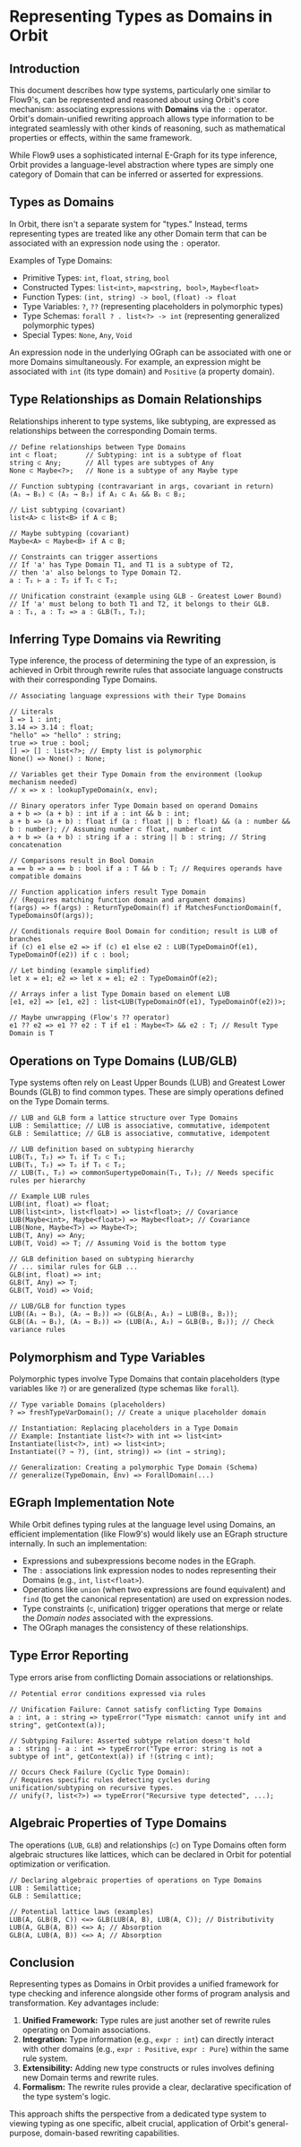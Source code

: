# Representing Types as Domains in Orbit

## Introduction

This document describes how type systems, particularly one similar to Flow9's, can be represented and reasoned about using Orbit's core mechanism: associating expressions with **Domains** via the `:` operator. Orbit's domain-unified rewriting approach allows type information to be integrated seamlessly with other kinds of reasoning, such as mathematical properties or effects, within the same framework.

While Flow9 uses a sophisticated internal E-Graph for its type inference, Orbit provides a language-level abstraction where types are simply one category of Domain that can be inferred or asserted for expressions.

## Types as Domains

In Orbit, there isn't a separate system for "types." Instead, terms representing types are treated like any other Domain term that can be associated with an expression node using the `:` operator.

Examples of Type Domains:
*   Primitive Types: `int`, `float`, `string`, `bool`
*   Constructed Types: `list<int>`, `map<string, bool>`, `Maybe<float>`
*   Function Types: `(int, string) -> bool`, `(float) -> float`
*   Type Variables: `?`, `??` (representing placeholders in polymorphic types)
*   Type Schemas: `forall ? . list<?> -> int` (representing generalized polymorphic types)
*   Special Types: `None`, `Any`, `Void`

An expression node in the underlying OGraph can be associated with one or more Domains simultaneously. For example, an expression might be associated with `int` (its type domain) and `Positive` (a property domain).

## Type Relationships as Domain Relationships

Relationships inherent to type systems, like subtyping, are expressed as relationships between the corresponding Domain terms.

```orbit
// Define relationships between Type Domains
int ⊂ float;       // Subtyping: int is a subtype of float
string ⊂ Any;      // All types are subtypes of Any
None ⊂ Maybe<?>;   // None is a subtype of any Maybe type

// Function subtyping (contravariant in args, covariant in return)
(A₁ → B₁) ⊂ (A₂ → B₂) if A₂ ⊂ A₁ && B₁ ⊂ B₂;

// List subtyping (covariant)
list<A> ⊂ list<B> if A ⊂ B;

// Maybe subtyping (covariant)
Maybe<A> ⊂ Maybe<B> if A ⊂ B;

// Constraints can trigger assertions
// If 'a' has Type Domain T1, and T1 is a subtype of T2,
// then 'a' also belongs to Type Domain T2.
a : T₁ ⊢ a : T₂ if T₁ ⊂ T₂;

// Unification constraint (example using GLB - Greatest Lower Bound)
// If 'a' must belong to both T1 and T2, it belongs to their GLB.
a : T₁, a : T₂ => a : GLB(T₁, T₂);

```

## Inferring Type Domains via Rewriting

Type inference, the process of determining the type of an expression, is achieved in Orbit through rewrite rules that associate language constructs with their corresponding Type Domains.

```orbit
// Associating language expressions with their Type Domains

// Literals
1 => 1 : int;
3.14 => 3.14 : float;
"hello" => "hello" : string;
true => true : bool;
[] => [] : list<?>; // Empty list is polymorphic
None() => None() : None;

// Variables get their Type Domain from the environment (lookup mechanism needed)
// x => x : lookupTypeDomain(x, env);

// Binary operators infer Type Domain based on operand Domains
a + b => (a + b) : int if a : int && b : int;
a + b => (a + b) : float if (a : float || b : float) && (a : number && b : number); // Assuming number ⊂ float, number ⊂ int
a + b => (a + b) : string if a : string || b : string; // String concatenation

// Comparisons result in Bool Domain
a == b => a == b : bool if a : T && b : T; // Requires operands have compatible domains

// Function application infers result Type Domain
// (Requires matching function domain and argument domains)
f(args) => f(args) : ReturnTypeDomain(f) if MatchesFunctionDomain(f, TypeDomainsOf(args));

// Conditionals require Bool Domain for condition; result is LUB of branches
if (c) e1 else e2 => if (c) e1 else e2 : LUB(TypeDomainOf(e1), TypeDomainOf(e2)) if c : bool;

// Let binding (example simplified)
let x = e1; e2 => let x = e1; e2 : TypeDomainOf(e2);

// Arrays infer a list Type Domain based on element LUB
[e1, e2] => [e1, e2] : list<LUB(TypeDomainOf(e1), TypeDomainOf(e2))>;

// Maybe unwrapping (Flow's ?? operator)
e1 ?? e2 => e1 ?? e2 : T if e1 : Maybe<T> && e2 : T; // Result Type Domain is T

```

## Operations on Type Domains (LUB/GLB)

Type systems often rely on Least Upper Bounds (LUB) and Greatest Lower Bounds (GLB) to find common types. These are simply operations defined on the Type Domain terms.

```orbit
// LUB and GLB form a lattice structure over Type Domains
LUB : Semilattice; // LUB is associative, commutative, idempotent
GLB : Semilattice; // GLB is associative, commutative, idempotent

// LUB definition based on subtyping hierarchy
LUB(T₁, T₂) => T₁ if T₂ ⊂ T₁;
LUB(T₁, T₂) => T₂ if T₁ ⊂ T₂;
// LUB(T₁, T₂) => commonSupertypeDomain(T₁, T₂); // Needs specific rules per hierarchy

// Example LUB rules
LUB(int, float) => float;
LUB(list<int>, list<float>) => list<float>; // Covariance
LUB(Maybe<int>, Maybe<float>) => Maybe<float>; // Covariance
LUB(None, Maybe<T>) => Maybe<T>;
LUB(T, Any) => Any;
LUB(T, Void) => T; // Assuming Void is the bottom type

// GLB definition based on subtyping hierarchy
// ... similar rules for GLB ...
GLB(int, float) => int;
GLB(T, Any) => T;
GLB(T, Void) => Void;

// LUB/GLB for function types
LUB((A₁ → B₁), (A₂ → B₂)) => (GLB(A₁, A₂) → LUB(B₁, B₂));
GLB((A₁ → B₁), (A₂ → B₂)) => (LUB(A₁, A₂) → GLB(B₁, B₂)); // Check variance rules

```

## Polymorphism and Type Variables

Polymorphic types involve Type Domains that contain placeholders (type variables like `?`) or are generalized (type schemas like `forall`).

```orbit
// Type variable Domains (placeholders)
? => freshTypeVarDomain(); // Create a unique placeholder domain

// Instantiation: Replacing placeholders in a Type Domain
// Example: Instantiate list<?> with int => list<int>
Instantiate(list<?>, int) => list<int>;
Instantiate((? → ?), (int, string)) => (int → string);

// Generalization: Creating a polymorphic Type Domain (Schema)
// generalize(TypeDomain, Env) => ForallDomain(...)

```

## EGraph Implementation Note

While Orbit defines typing rules at the language level using Domains, an efficient implementation (like Flow9's) would likely use an EGraph structure internally. In such an implementation:
*   Expressions and subexpressions become nodes in the EGraph.
*   The `:` associations link expression nodes to nodes representing their Domains (e.g., `int`, `list<float>`).
*   Operations like `union` (when two expressions are found equivalent) and `find` (to get the canonical representation) are used on expression nodes.
*   Type constraints (`⊂`, unification) trigger operations that merge or relate the *Domain nodes* associated with the expressions.
*   The OGraph manages the consistency of these relationships.

## Type Error Reporting

Type errors arise from conflicting Domain associations or relationships.

```orbit
// Potential error conditions expressed via rules

// Unification Failure: Cannot satisfy conflicting Type Domains
a : int, a : string => typeError("Type mismatch: cannot unify int and string", getContext(a));

// Subtyping Failure: Asserted subtype relation doesn't hold
a : string |- a : int => typeError("Type error: string is not a subtype of int", getContext(a)) if !(string ⊂ int);

// Occurs Check Failure (Cyclic Type Domain):
// Requires specific rules detecting cycles during unification/subtyping on recursive types.
// unify(?, list<?>) => typeError("Recursive type detected", ...);

```

## Algebraic Properties of Type Domains

The operations (`LUB`, `GLB`) and relationships (`⊂`) on Type Domains often form algebraic structures like lattices, which can be declared in Orbit for potential optimization or verification.

```orbit
// Declaring algebraic properties of operations on Type Domains
LUB : Semilattice;
GLB : Semilattice;

// Potential lattice laws (examples)
LUB(A, GLB(B, C)) <=> GLB(LUB(A, B), LUB(A, C)); // Distributivity
LUB(A, GLB(A, B)) <=> A; // Absorption
GLB(A, LUB(A, B)) <=> A; // Absorption

```

## Conclusion

Representing types as Domains in Orbit provides a unified framework for type checking and inference alongside other forms of program analysis and transformation. Key advantages include:

1.  **Unified Framework:** Type rules are just another set of rewrite rules operating on Domain associations.
2.  **Integration:** Type information (e.g., `expr : int`) can directly interact with other domains (e.g., `expr : Positive`, `expr : Pure`) within the same rule system.
3.  **Extensibility:** Adding new type constructs or rules involves defining new Domain terms and rewrite rules.
4.  **Formalism:** The rewrite rules provide a clear, declarative specification of the type system's logic.

This approach shifts the perspective from a dedicated type system to viewing typing as one specific, albeit crucial, application of Orbit's general-purpose, domain-based rewriting capabilities.
